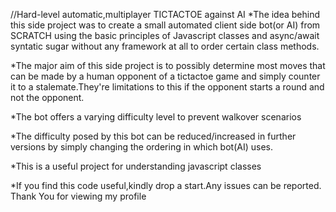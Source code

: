 //Hard-level automatic,multiplayer  TICTACTOE against AI
*The idea behind this side project was to create a small automated client side bot(or AI)
from SCRATCH using the basic principles of Javascript classes and async/await syntatic sugar without any framework at all
to order certain class methods.


*The major aim of this side project is to possibly determine most moves that can be made by
a human opponent of a tictactoe game and simply counter it to a stalemate.They're limitations to this
if the opponent starts a round and not the opponent.


*The bot offers a varying difficulty level to prevent walkover scenarios

*The difficulty posed by this bot can be reduced/increased in further versions by simply changing the ordering
in which bot(AI) uses.

*This is a useful project for understanding javascript classes 

*If you find this code useful,kindly drop a start.Any issues can be reported.
Thank You for viewing my profile